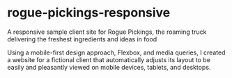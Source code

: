# rogue-pickings-responsive
A responsive sample client site for Rogue Pickings, the roaming truck delivering the freshest ingredients and ideas in food

Using a mobile-first design approach, Flexbox, and media queries, I created a website for a fictional client that automatically adjusts its layout to be easily and pleasantly viewed on mobile devices, tablets, and desktops.
